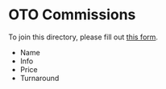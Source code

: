 # OTO Commissions

To join this directory, please fill out [this form]().

- Name
- Info
- Price
- Turnaround
